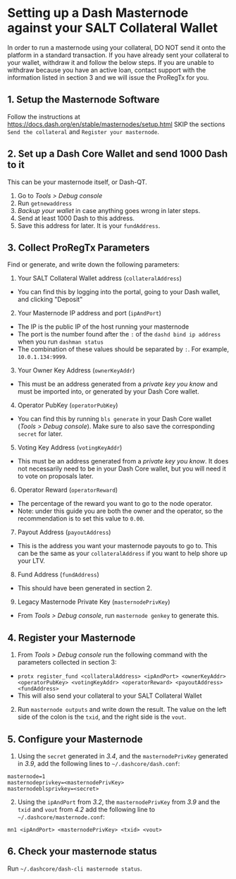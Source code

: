 # Setting up a Dash Masternode against your SALT Collateral Wallet

In order to run a masternode using your collateral, DO NOT send it onto the platform in a standard transaction.
If you have already sent your collateral to your wallet, withdraw it and follow the below steps.
If you are unable to withdraw because you have an active loan, contact support with the information listed in section 3
and we will issue the ProRegTx for you.

## 1. Setup the Masternode Software
Follow the instructions at https://docs.dash.org/en/stable/masternodes/setup.html
SKIP the sections `Send the collateral` and `Register your masternode`.

## 2. Set up a Dash Core Wallet and send 1000 Dash to it
This can be your masternode itself, or Dash-QT.
1. Go to *Tools > Debug console*
2. Run `getnewaddress`
3. *Backup your wallet* in case anything goes wrong in later steps.
3. Send at least 1000 Dash to this address.
4. Save this address for later. It is your `fundAddress`.

## 3. Collect ProRegTx Parameters
Find or generate, and write down the following parameters:
1. Your SALT Collateral Wallet address (`collateralAddress`)
  - You can find this by logging into the portal, going to your Dash wallet, and clicking "Deposit"
2. Your Masternode IP address and port (`ipAndPort`)
  - The IP is the public IP of the host running your masternode
  - The port is the number found after the `:` of the `dashd bind ip address` when you run `dashman status`
  - The combination of these values should be separated by `:`. For example, `10.0.1.134:9999`.
3. Your Owner Key Address (`ownerKeyAddr`)
  - This must be an address generated from a *private key you know* and must be imported into, or generated by your Dash Core wallet.
4. Operator PubKey (`operatorPubKey`)
  - You can find this by running `bls generate` in your Dash Core wallet (*Tools > Debug console*). Make sure to also save the corresponding `secret` for later.
5. Voting Key Address (`votingKeyAddr`)
  - This must be an address generated from a *private key you know*. It does not necessarily need to be in your Dash Core wallet, but you will need it to vote on proposals later.
6. Operator Reward (`operatorReward`)
  - The percentage of the reward you want to go to the node operator.
  - Note: under this guide you are both the owner and the operator, so the recommendation is to set this value to `0.00`.
7. Payout Address (`payoutAddress`)
  - This is the address you want your masternode payouts to go to. This can be the same as your `collateralAddress` if you want to help shore up your LTV.
8. Fund Address (`fundAddress`)
  - This should have been generated in section 2.
9. Legacy Masternode Private Key (`masternodePrivKey`)
  - From *Tools > Debug console*, run `masternode genkey` to generate this.

## 4. Register your Masternode
1. From *Tools > Debug console* run the following command with the parameters collected in section 3:
  - `protx register_fund <collateralAddress> <ipAndPort> <ownerKeyAddr> <operatorPubKey> <votingKeyAddr> <operatorReward> <payoutAddress> <fundAddress>`
  - This will also send your collateral to your SALT Collateral Wallet
2. Run `masternode outputs` and write down the result. The value on the left side of the colon is the `txid`, and the right side is the `vout`.

## 5. Configure your Masternode
1. Using the `secret` generated in *3.4*, and the `masternodePrivKey` generated in *3.9*, add the following lines to `~/.dashcore/dash.conf`:
```
masternode=1
masternodeprivkey=<masternodePrivKey>
masternodeblsprivkey=<secret>
```
2. Using the `ipAndPort` from *3.2*, the `masternodePrivKey` from *3.9* and the `txid` and `vout` from *4.2* add the following line to `~/.dashcore/masternode.conf`:
```
mn1 <ipAndPort> <masternodePrivKey> <txid> <vout>
```

## 6. Check your masternode status
Run `~/.dashcore/dash-cli masternode status`.
